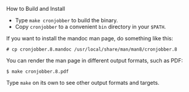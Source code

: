 How to Build and Install

* Type `make cronjobber` to build the binary.
* Copy `cronjobber` to a convenient `bin` directory in your `$PATH`.

If you want to install the mandoc man page, do something like this:

```
# cp cronjobber.8.mandoc /usr/local/share/man/man8/cronjobber.8
```

You can render the man page in different output formats, such as PDF:

```
$ make cronjobber.8.pdf
```

Type `make` on its own to see other output formats and targets.
